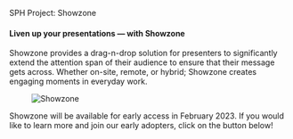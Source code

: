 SPH Project: Showzone
#### __Liven up your presentations — with Showzone__  

Showzone provides a drag-n-drop solution for presenters to significantly extend the attention span of their audience to ensure that their message gets across. Whether on-site, remote, or hybrid; Showzone creates engaging moments in everyday work.

<figure><img alt="Showzone" src="https://sph.ethz.ch/uploads/images/Screenshot_2023_02_09_190500.png"/></figure>

Showzone will be available for early access in February 2023. If you would like to learn more and join our early adopters, click on the button below!  
